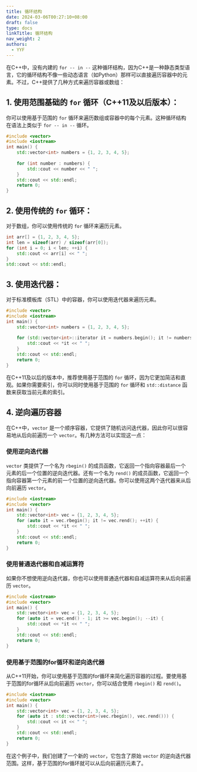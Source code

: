 ```yaml
---
title: 循环结构
date: 2024-03-06T00:27:10+08:00
draft: false
type: docs
linkTitle: 循环结构
nav_weight: 2
authors:
  - YYF
---
```

<!--more-->
在C++中，没有内建的 `for -- in --` 这种循环结构，因为C++是一种静态类型语言，它的循环结构不像一些动态语言（如Python）那样可以直接遍历容器中的元素。不过，C++提供了几种方式来遍历容器或数组：
## 1. 使用范围基础的 `for` 循环（C++11及以后版本）：
   你可以使用基于范围的 `for` 循环来遍历数组或容器中的每个元素。这种循环结构在语法上类似于 `for -- in --` 循环。
```cpp
#include <vector>
#include <iostream>
int main() {
    std::vector<int> numbers = {1, 2, 3, 4, 5};
    
    for (int number : numbers) {
        std::cout << number << " ";
    }
    std::cout << std::endl;
    return 0;
}
```
## 2. 使用传统的 `for` 循环：
   对于数组，你可以使用传统的 `for` 循环来遍历元素。
```cpp
int arr[] = {1, 2, 3, 4, 5};
int len = sizeof(arr) / sizeof(arr[0]);
for (int i = 0; i < len; ++i) {
    std::cout << arr[i] << " ";
}
std::cout << std::endl;
```
## 3. 使用迭代器：
   对于标准模板库（STL）中的容器，你可以使用迭代器来遍历元素。
```cpp
#include <vector>
#include <iostream>
int main() {
    std::vector<int> numbers = {1, 2, 3, 4, 5};
    
    for (std::vector<int>::iterator it = numbers.begin(); it != numbers.end(); ++it) {
        std::cout << *it << " ";
    }
    std::cout << std::endl;
    return 0;
}
```
在C++11及以后的版本中，推荐使用基于范围的 `for` 循环，因为它更加简洁和直观。如果你需要索引，你可以同时使用基于范围的 `for` 循环和 `std::distance` 函数来获取当前元素的索引。
## 4. 逆向遍历容器

在C++中，`vector` 是一个顺序容器，它提供了随机访问迭代器，因此你可以很容易地从后向前遍历一个 `vector`。有几种方法可以实现这一点：
### 使用逆向迭代器
`vector` 类提供了一个名为 `rbegin()` 的成员函数，它返回一个指向容器最后一个元素的后一个位置的逆向迭代器。还有一个名为 `rend()` 的成员函数，它返回一个指向容器第一个元素的前一个位置的逆向迭代器。你可以使用这两个迭代器来从后向前遍历 `vector`。
```cpp
#include <iostream>
#include <vector>
int main() {
    std::vector<int> vec = {1, 2, 3, 4, 5};
    for (auto it = vec.rbegin(); it != vec.rend(); ++it) {
        std::cout << *it << " ";
    }
    std::cout << std::endl;
    return 0;
}
```
### 使用普通迭代器和自减运算符
如果你不想使用逆向迭代器，你也可以使用普通迭代器和自减运算符来从后向前遍历 `vector`。
```cpp
#include <iostream>
#include <vector>
int main() {
    std::vector<int> vec = {1, 2, 3, 4, 5};
    for (auto it = vec.end() - 1; it >= vec.begin(); --it) {
        std::cout << *it << " ";
    }
    std::cout << std::endl;
    return 0;
}
```
### 使用基于范围的for循环和逆向迭代器
从C++11开始，你可以使用基于范围的for循环来简化遍历容器的过程。要使用基于范围的for循环从后向前遍历 `vector`，你可以结合使用 `rbegin()` 和 `rend()`。
```cpp
#include <iostream>
#include <vector>
int main() {
    std::vector<int> vec = {1, 2, 3, 4, 5};
    for (auto it : std::vector<int>(vec.rbegin(), vec.rend())) {
        std::cout << it << " ";
    }
    std::cout << std::endl;
    return 0;
}
```
在这个例子中，我们创建了一个新的 `vector`，它包含了原始 `vector` 的逆向迭代器范围。这样，基于范围的for循环就可以从后向前遍历元素了。
